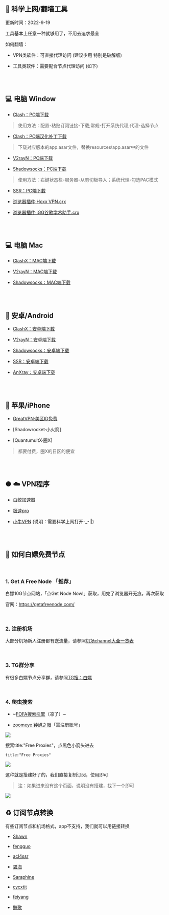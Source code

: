 ## :ocean: 科学上网/翻墙工具

更新时间：2022-9-19


工具基本上任意一种就够用了，不用去追求最全

如何翻墙：

* VPN类软件：可直接代理访问 (建议少用 特别是破解版)

* 工具类软件：需要配合节点代理访问 (如下)

</br>
</br>

## :computer: 电脑 Window


* [Clash：PC端下载](https://github.com/Fndroid/clash_for_windows_pkg/releases)

> 使用方法：配置-粘贴订阅链接-下载;常规-打开系统代理;代理-选择节点


* [Clash：PC端汉化补丁下载](https://github.com/BoyceLig/Clash_Chinese_Patch/releases)


> 下载对应版本的app.asar文件，替换resources\app.asar中的文件



* [V2rayN：PC端下载](https://github.com/2dust/v2rayN/releases)


* [Shadowsocks：PC端下载](https://github.com/shadowsocks/shadowsocks-windows/releases)

> 使用方法：右键状态栏-服务器-从剪切板导入；系统代理-勾选PAC模式


* [SSR：PC端下载](https://github.com/shadowsocksr-rm/shadowsocksr-csharp/releases)


* [浏览器插件·Hoxx VPN.crx](https://dzp.lanzouy.com/ih2uz052glwh)


* [浏览器插件·iGG谷歌学术助手.crx](https://dzp.lanzouy.com/igSY9xk2asd)



</br>
</br>





## :computer: 电脑 Mac

* [ClashX：MAC端下载](https://github.com/yichengchen/clashX/releases)


* [V2rayN：MAC端下载](https://github.com/yanue/V2rayU/releases)


* [Shadowsocks：MAC端下载](https://github.com/shadowsocks/ShadowsocksX-NG/releases/)


</br>
</br>


## :iphone: 安卓/Android



* [ClashX：安卓端下载](https://github.com/Kr328/ClashForAndroid/releases)


* [V2rayN：安卓端下载](https://github.com/2dust/v2rayNG/releases)


* [Shadowsocks：安卓端下载](https://github.com/shadowsocks/shadowsocks-android/releases)


* [SSR：安卓端下载](https://github.com/shadowsocksrr/shadowsocksr-android)


* [AnXray：安卓端下载](https://github.com/XTLS/AnXray/releases)


</br>
</br>

## :apple: 苹果/iPhone



* [GreatVPN·美区ID免费](https://apps.apple.com/us/app/id1603206726)

* [Shadowrocket·小火箭]

* [QuantumultX·圈X]

> 都要付费，圈X的日区的便宜


</br>
</br>

## ● :cloud: VPN程序


* [白鲸加速器](https://www.bjchuhai.com/)

* [极速pro](https://freequick.ml/)

* [小牛VPN](https://aoxvpn.com/) (说明：需要科学上网打开-_-||)




</br>
</br>



## :dolphin: 如何白嫖免费节点


</br>


### 1. Get A Free Node 「推荐」

白嫖10G节点网站，「点Get Node Now!」获取，用完了浏览器开无痕，再次获取

官网：https://getafreenode.com/

</br>




### 2. 注册机场

大部分机场新人注册都有送流量，请参照[机场channel大全一览表](https://github.com/Yiov/notes/tree/main/airports)

</br>




### 3. TG群分享

有很多白嫖节点分享群，请参照[TG搜：白嫖](https://tgsou.me/findtg/?keyword=%E7%99%BD%E5%AB%96)

</br>





### 4. 爬虫搜索

* ~[FOFA搜索引擎](https://fofa.so/)（凉了）~


* [zoomeye 钟馗之眼](https://www.zoomeye.org/)「需注册账号」


![](https://ghproxy.com/https://raw.githubusercontent.com/Yiov/notes/main/proxy/zoomeye.png)

搜索title:"Free Proxies"，点黑色小箭头进去

    title:"Free Proxies"

![](https://ghproxy.com/https://raw.githubusercontent.com/Yiov/notes/main/proxy/zoomeye-1.png)


这种就是搭建好了的，我们直接复制订阅，使用即可

> 注：如果进来没有这个页面，说明没有搭建，找下一个即可

![](https://ghproxy.com/https://raw.githubusercontent.com/Yiov/notes/main/proxy/zoomeye-2.png)





## :recycle: 订阅节点转换

有些订阅节点和机场格式，app不支持，我们就可以用链接转换


* [Shawn](https://dove.589669.xyz/web)

* [fengguo](https://sub.feng666.tk/)

* [acl4ssr](https://acl4ssr-sub.github.io/)

* [碧海](https://sub.bihai.cf/)

* [Saraphine](https://sub.saraphine.cf/)

* [cycxtit](https://subs.cycxtit.ga/)

* [feiyang](https://subs.cycxtit.ga/)

* [鲸歌](https://sub.tsutsu.cc/)


